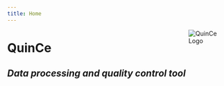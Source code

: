 ```yaml
---
title: Home
---
```


<img src="/quince.svg" style="max-width:17%;min-width:40px;float:right;" alt="QuinCe Logo" />

# QuinCe

## _Data processing and quality control tool_

